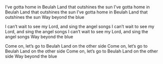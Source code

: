 I’ve gotta home in Beulah Land that outshines the sun 
I’ve gotta home in Beulah Land that outshines the sun 
I’ve gotta home in Beulah Land that outshines the sun 
Way beyond the blue

I can’t wait to see my Lord, and sing the angel songs 
I can’t wait to see my Lord, and sing the angel songs 
I can’t wait to see my Lord, and sing the angel songs 
Way beyond the blue

Come on, let’s go to Beulah Land on the other side 
Come on, let’s go to Beulah Land on the other side 
Come on, let’s go to Beulah Land on the other side 
Way beyond the blue
